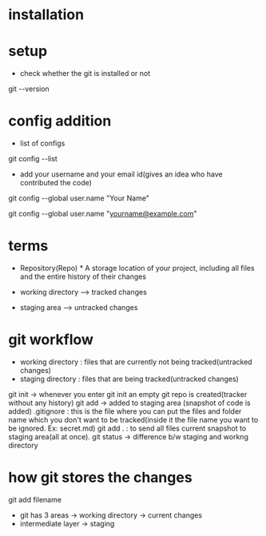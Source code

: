 # installation


# setup

* check whether the git is installed or not

git --version

#  config addition   
* list of configs

git config --list

* add your username and your email id(gives an idea who have contributed the code)

git config --global user.name "Your Name"

git config --global user.name "yourname@example.com"

# terms

* Repository(Repo) *
A storage location of your project, including all  files and the entire history of their changes

* working directory --> tracked changes
* staging area  --> untracked changes

# git workflow

* working directory : files that are currently not being tracked(untracked changes)
* staging directory : files that are being tracked(untracked changes)

git init  -> whenever you enter git init an empty git repo is created(tracker without any history)
git add   -> added to staging area (snapshot of code is added)
.gitignore : this is the file where you can put the files and folder name which you don't want to be tracked(inside it the file
name you want to be ignored. Ex: secret.md)
git add . : to send all files current snapshot to staging area(all at once).
git status -> difference b/w staging and workng directory
# how git stores the changes 

git add filename

* git has 3 areas -> working directory  -> current changes
* intermediate layer  -> staging

